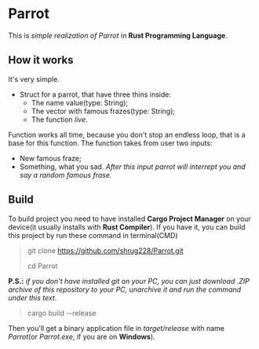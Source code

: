 # Parrot
This is *simple realization of Parrot* in **Rust Programming Language**.

## How it works
It's very simple.
* Struct for a parrot, that have three thins inside:
  + The name value(type: String);
  + The vector with famous frazes(type: String);
  + The function *live*.

Function works all time, because you don't stop an endless loop, that is a base for this function. The function takes from user two inputs:
* New famous fraze;
* Something, what you sad. *After this input parrot will interrept you and say a random famous frase.*

## Build
To build project you need to have installed **Cargo Project Manager** on your device(it usually installs with **Rust Compiler**). If you have it, you can build this project by run these command in terminal(CMD)
> git clone https://github.com/shrug228/Parrot.git
>
> cd Parrot

**P.S.:** *if you don't have installed git on your PC, you can just download .ZIP archive of this repository to your PC, unarchive it and run the command under this text*.
> cargo build --release

Then you'll get a binary application file in *target/release* with name *Parrot*(or *Parrot.exe*, if you are on **Windows**).

